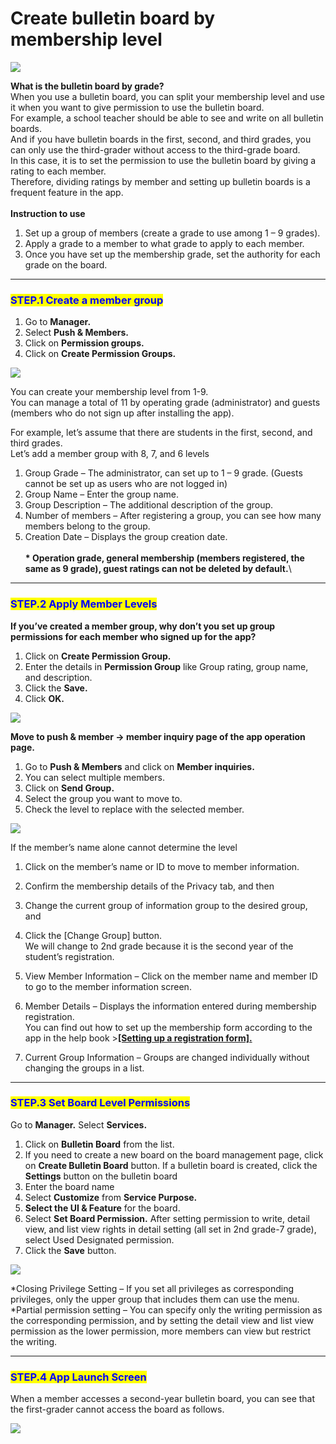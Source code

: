 # Create bulletin board by membership level

![](https://support.swing2app.com/wp-content/uploads/2018/09/pg.png)

**What is the bulletin board by grade?**\
When you use a bulletin board, you can split your membership level and use it when you want to give permission to use the bulletin board.\
For example, a school teacher should be able to see and write on all bulletin boards.\
And if you have bulletin boards in the first, second, and third grades, you can only use the third-grader without access to the third-grade board.\
In this case, it is to set the permission to use the bulletin board by giving a rating to each member.\
Therefore, dividing ratings by member and setting up bulletin boards is a frequent feature in the app.\
\
**Instruction to use**

1. Set up a group of members (create a grade to use among 1 – 9 grades).
2. Apply a grade to a member to what grade to apply to each member.
3. Once you have set up the membership grade, set the authority for each grade on the board.

***

### <mark style="color:blue;">**STEP.1 Create a member group**</mark>

1. Go to **Manager.**
2. Select **Push & Members.**
3. Click on **Permission groups.**
4. Click on **Create Permission Groups.**

![](https://support.swing2app.com/wp-content/uploads/2018/09/b44-e1587042417552.png)

You can create your membership level from 1-9.\
You can manage a total of 11 by operating grade (administrator) and guests (members who do not sign up after installing the app).

For example, let’s assume that there are students in the first, second, and third grades.\
Let’s add a member group with 8, 7, and 6 levels

1. Group Grade – The administrator, can set up to 1 – 9 grade. (Guests cannot be set up as users who are not logged in)
2. Group Name – Enter the group name.
3. Group Description – The additional description of the group.
4. Number of members – After registering a group, you can see how many members belong to the group.
5. Creation Date – Displays the group creation date.\
   \
   **\* Operation grade, general membership (members registered, the same as 9 grade), guest ratings can not be deleted by default.**\


***

### <mark style="color:blue;">**STEP.2 Apply Member Levels**</mark>

**If you’ve created a member group, why don’t you set up group permissions for each member who signed up for the app?** &#x20;

1. Click on **Create Permission Group.**
2. Enter the details in **Permission Group** like Group rating, group name, and description.
3. Click the **Save.**
4. Click **OK.**

![](https://support.swing2app.com/wp-content/uploads/2018/09/b39-e1587042451127.png)

**Move to push & member → member inquiry page of the app operation page.**&#x20;

1. Go to **Push & Members** and click on **Member inquiries.**
2. You can select multiple members.
3. Click on **Send Group.**
4. Select the group you want to move to.
5. Check the level to replace with the selected member.

![](https://support.swing2app.com/wp-content/uploads/2018/09/b-43.png)

If the member’s name alone cannot determine the level

1. Click on the member’s name or ID to move to member information.
2. Confirm the membership details of the Privacy tab, and then
3. Change the current group of information group to the desired group, and
4. Click the \[Change Group] button.\
   We will change to 2nd grade because it is the second year of the student’s registration.



1. View Member Information – Click on the member name and member ID to go to the member information screen.
2. Member Details – Displays the information entered during membership registration.\
   You can find out how to set up the membership form according to the app in the help book >[**\[Setting up a registration form\].**](../service/membership-form.md)
3. Current Group Information – Groups are changed individually without changing the groups in a list.

***

### <mark style="color:blue;">**STEP.3 Set Board Level Permissions**</mark>

Go to **Manager.** Select **Services.**

1. Click on **Bulletin Board** from the list.
2. If you need to create a new board on the board management page, click on **Create Bulletin Board** button. If a bulletin board is created, click the **Settings** button on the bulletin board
3. Enter the board name
4. Select **Customize** from **Service Purpose.**
5. **Select the UI & Feature** for the board.
6. Select **Set Board Permission.** After setting permission to write, detail view, and list view rights in detail setting (all set in 2nd grade-7 grade), select Used Designated permission.&#x20;
7. Click the **Save** button.

![](https://support.swing2app.com/wp-content/uploads/2018/09/b75-1.png)

\*Closing Privilege Setting – If you set all privileges as corresponding privileges, only the upper group that includes them can use the menu.\
\*Partial permission setting – You can specify only the writing permission as the corresponding permission, and by setting the detail view and list view permission as the lower permission, more members can view but restrict the writing.

***

### <mark style="color:blue;">**STEP.4 App Launch Screen**</mark>

When a member accesses a second-year bulletin board, you can see that the first-grader cannot access the board as follows.

![](https://support.swing2app.com/wp-content/uploads/2018/09/35@3x.png)

